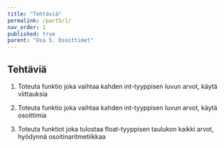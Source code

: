 ```yaml
---
title: "Tehtäviä"
permalink: /part5/1/
nav_order: 1
published: true
parent: "Osa 5. Osoittimet"
---
```



## Tehtäviä


1. Toteuta funktio joka vaihtaa kahden int-tyyppisen luvun arvot, käytä viittauksia

2. Toteuta funktio joka vaihtaa kahden int-tyyppisen luvun arvot, käytä osoittimia

3. Toteuta funktiot joka tulostaa float-tyyppisen taulukon kaikki arvot, hyödynnä osoitinaritmetiikkaa

